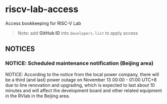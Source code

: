 # riscv-lab-access
Access bookkeeping for RISC-V Lab

> Note: add **GitHub ID** into `developers.list` to apply access

## NOTICES

### NOTICE: Scheduled maintenance notification (Beijing area)

NOTICE: According to the notice from the local power company, there will be a third (and last) power outage on November 13 00:00 - 01:00 UTC+8 due to line renovation and upgrading, which is expected to last about 10 minutes and will affect the development board and other related equipment in the RVlab in the Beijing area.
